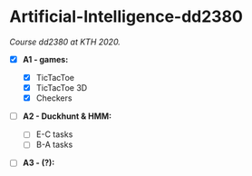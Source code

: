 # Artificial-Intelligence-dd2380
_Course dd2380 at KTH 2020._
- [X] __A1 - games:__
    - [X] TicTacToe
    - [X] TicTacToe 3D
    - [X] Checkers
- [ ] __A2 - Duckhunt & HMM:__ 
    - [ ] E-C tasks
    - [ ] B-A tasks
- [ ] __A3 - (?):__ 

